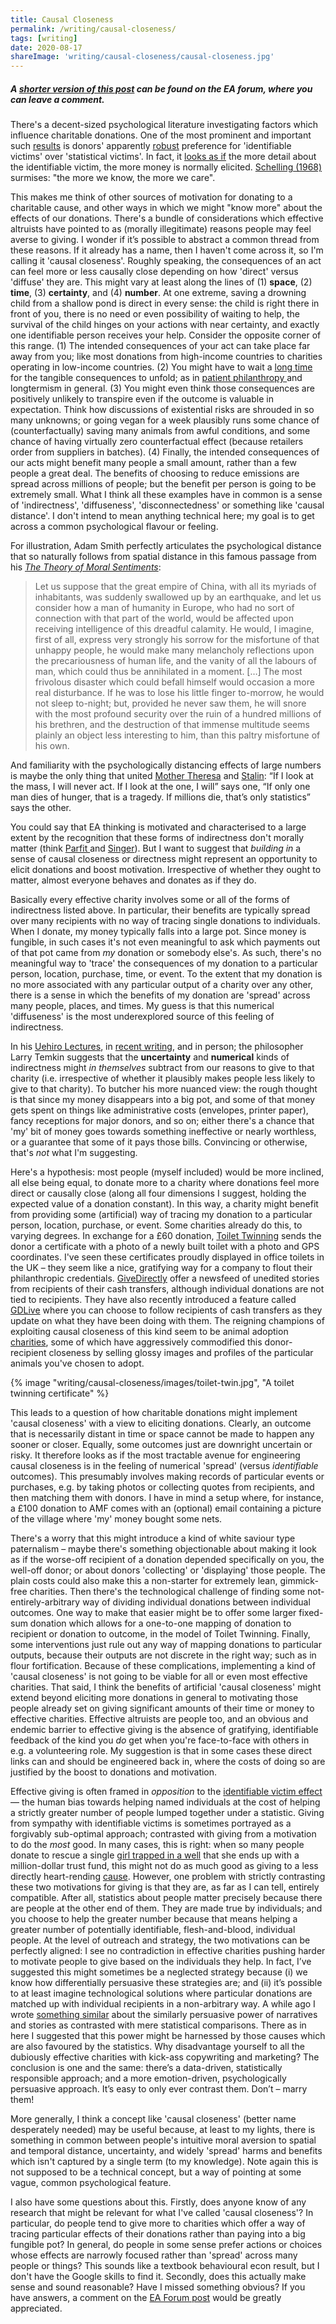 ```yaml
---
title: Causal Closeness
permalink: /writing/causal-closeness/
tags: [writing]
date: 2020-08-17
shareImage: 'writing/causal-closeness/causal-closeness.jpg'
---
```


##### A [shorter version of this post](https://forum.effectivealtruism.org/posts/unXxZAZGkxr9mscAG/eliciting-donations-through-causal-closeness) can be found on the EA forum, where you can leave a comment.

There's a decent-sized psychological literature investigating factors which influence charitable donations. One of the most prominent and important such [results](https://link.springer.com/article/10.1023/A:1007740225484) is donors' apparently [robust](http://citeseerx.ist.psu.edu/viewdoc/download?doi=10.1.1.565.1812&rep=rep1&type=pdf) preference for 'identifiable victims' over 'statistical victims'. In fact, it [looks as if](https://www.andrew.cmu.edu/user/gl20/GeorgeLoewenstein/Papers_files/pdf/identifiable-victim.pdf) the more detail about the identifiable victim, the more money is normally elicited. [Schelling (1968)](https://repository.library.georgetown.edu/handle/10822/762904) surmises: "the more we know, the more we care".

This makes me think of other sources of motivation for donating to a charitable cause, and other ways in which we might "know more" about the effects of our donations. There's a bundle of considerations which effective altruists have pointed to as (morally illegitimate) reasons people may feel averse to giving. I wonder if it’s possible to abstract a common thread from these reasons. If it already has a name, then I haven't come across it, so I'm calling it 'causal closeness'. Roughly speaking, the consequences of an act can feel more or less causally close depending on how 'direct' versus 'diffuse' they are. This might vary at least along the lines of (1) **space**, (2) **time**, (3) **certainty**, and (4) **number**. At one extreme, saving a drowning child from a shallow pond is direct in every sense: the child is right there in front of you, there is no need or even possibility of waiting to help, the survival of the child hinges on your actions with near certainty, and exactly one identifiable person receives your help. Consider the opposite corner of this range. (1) The intended consequences of your act can take place far away from you; like most donations from high-income countries to charities operating in low-income countries. (2) You might have to wait a [long time](https://www.historynet.com/ben-franklins-gift-keeps-giving.htm) for the tangible consequences to unfold; as in [patient philanthropy ](https://forum.effectivealtruism.org/posts/amdReARfSvgf5PpKK/phil-trammell-philanthropy-timing-and-the-hinge-of-history)and longtermism in general. (3) You might even think those consequences are positively unlikely to transpire even if the outcome is valuable in expectation. Think how discussions of existential risks are shrouded in so many unknowns; or going vegan for a week plausibly runs some chance of (counterfactually) saving many animals from awful conditions, and some chance of having virtually zero counterfactual effect (because retailers order from suppliers in batches). (4) Finally, the intended consequences of our acts might benefit many people a small amount, rather than a few people a great deal. The benefits of choosing to reduce emissions are spread across millions of people; but the benefit per person is going to be extremely small. What I think all these examples have in common is a sense of 'indirectness', 'diffuseness', 'disconnectedness' or something like 'causal distance'. I don't intend to mean anything technical here; my goal is to get across a common psychological flavour or feeling.

For illustration, Adam Smith perfectly articulates the psychological distance that so naturally follows from spatial distance in this famous passage from his *[The Theory of Moral Sentiments](https://www.goodreads.com/book/show/25700.The_Theory_of_Moral_Sentiments)*:

> Let us suppose that the great empire of China, with all its myriads of inhabitants, was suddenly swallowed up by an earthquake, and let us consider how a man of humanity in Europe, who had no sort of connection with that part of the world, would be affected upon receiving intelligence of this dreadful calamity. He would, I imagine, first of all, express very strongly his sorrow for the misfortune of that unhappy people, he would make many melancholy reflections upon the precariousness of human life, and the vanity of all the labours of man, which could thus be annihilated in a moment. […] The most frivolous disaster which could befall himself would occasion a more real disturbance. If he was to lose his little finger to-morrow, he would not sleep to-night; but, provided he never saw them, he will snore with the most profound security over the ruin of a hundred millions of his brethren, and the destruction of that immense multitude seems plainly an object less interesting to him, than this paltry misfortune of his own.

And familiarity with the psychologically distancing effects of large numbers is maybe the only thing that united [Mother Theresa](https://www.goodreads.com/quotes/1354045-if-i-look-at-the-mass-i-will-never-act) and [Stalin](https://quoteinvestigator.com/2010/05/21/death-statistic/): “If I look at the mass, I will never act. If I look at the one, I will” says one, “If only one man dies of hunger, that is a tragedy. If millions die, that’s only statistics” says the other.

You could say that EA thinking is motivated and characterised to a large extent by the recognition that these forms of indirectness don't morally matter (think [Parfit ](https://www.goodreads.com/book/show/327051.Reasons_and_Persons)and [Singer](https://www.utilitarian.net/singer/by/199704--.htm)). But I want to suggest that *building in* a sense of causal closeness or directness might represent an opportunity to elicit donations and boost motivation. Irrespective of whether they ought to matter, almost everyone behaves and donates as if they do.

Basically every effective charity involves some or all of the forms of indirectness listed above. In particular, their benefits are typically spread over many recipients with no way of tracing single donations to individuals. When I donate, my money typically falls into a large pot. Since money is fungible, in such cases it's not even meaningful to ask which payments out of that pot came from *my* donation or somebody else's. As such, there's no meaningful way to 'trace' the consequences of my donation to a particular person, location, purchase, time, or event. To the extent that my donation is no more associated with any particular output of a charity over any other, there is a sense in which the benefits of my donation are 'spread' across many people, places, and times. My guess is that this numerical 'diffuseness' is the most underexplored source of this feeling of indirectness.

In his [Uehiro Lectures](https://www.practicalethics.ox.ac.uk/uehiro-lectures-2017#tab-420616), in [recent writing](http://www.jpe.ox.ac.uk/papers/being-good-in-a-world-of-need-some-empirical-worries-and-an-uncomfortable-philosophical-possibility/), and in person; the philosopher Larry Temkin suggests that the **uncertainty** and **numerical** kinds of indirectness might *in themselves* subtract from our reasons to give to that charity (i.e. irrespective of whether it plausibly makes people less likely to give to that charity). To butcher his more nuanced view: the rough thought is that since my money disappears into a big pot, and some of that money gets spent on things like administrative costs (envelopes, printer paper), fancy receptions for major donors, and so on; either there's a chance that 'my' bit of money goes towards something ineffective or nearly worthless, or a guarantee that some of it pays those bills. Convincing or otherwise, that's *not* what I'm suggesting.

Here's a hypothesis: most people (myself included) would be more inclined, all else being equal, to donate more to a charity where donations feel more direct or causally close (along all four dimensions I suggest, holding the expected value of a donation constant). In this way, a charity might benefit from providing some (artificial) way of tracing my donation to a particular person, location, purchase, or event. Some charities already do this, to varying degrees. In exchange for a £60 donation, [Toilet Twinning](https://www.toilettwinning.org/) sends the donor a certificate with a photo of a newly built toilet with a photo and GPS coordinates. I've seen these certificates proudly displayed in office toilets in the UK – they seem like a nice, gratifying way for a company to flout their philanthropic credentials. [GiveDirectly](https://live.givedirectly.org/newsfeed/search?search=Kenya+Covid-19#search) offer a newsfeed of unedited stories from recipients of their cash transfers, although individual donations are not tied to recipients. They have also recently introduced a feature called [GDLive](https://live.givedirectly.org) where you can choose to follow recipients of cash transfers as they update on what they have been doing with them. The reigning champions of exploiting causal closeness of this kind seem to be animal adoption [charities](https://www.thedonkeysanctuary.org.uk/adopt), some of which have aggressively commodified this donor-recipient closeness by selling glossy images and profiles of the particular animals you've chosen to adopt.

{% image "writing/causal-closeness/images/toilet-twin.jpg", "A toilet twinning certificate" %}

This leads to a question of how charitable donations might implement 'causal closeness' with a view to eliciting donations. Clearly, an outcome that is necessarily distant in time or space cannot be made to happen any sooner or closer. Equally, some outcomes just are downright uncertain or risky. It therefore looks as if the most tractable avenue for engineering causal closeness is in the feeling of numerical 'spread' (versus *identifiable* outcomes). This presumably involves making records of particular events or purchases, e.g. by taking photos or collecting quotes from recipients, and then matching them with donors. I have in mind a setup where, for instance, a £100 donation to AMF comes with an (optional) email containing a picture of the village where 'my' money bought some nets.

There's a worry that this might introduce a kind of white saviour type paternalism – maybe there's something objectionable about making it look as if the worse-off recipient of a donation depended specifically on you, the well-off donor; or about donors 'collecting' or 'displaying' those people. The plain costs could also make this a non-starter for extremely lean, gimmick-free charities. Then there's the technological challenge of finding some not-entirely-arbitrary way of dividing individual donations between individual outcomes. One way to make that easier might be to offer some larger fixed-sum donation which allows for a one-to-one mapping of donation to recipient or donation to outcome, in the model of Toilet Twinning. Finally, some interventions just rule out any way of mapping donations to particular outputs, because their outputs are not discrete in the right way; such as in flour fortification. Because of these complications, implementing a kind of 'causal closeness' is not going to be viable for all or even most effective charities. That said, I think the benefits of artificial 'causal closeness' might extend beyond eliciting more donations in general to motivating those people already set on giving significant amounts of their time or money to effective charities. Effective altruists are people too, and an obvious and endemic barrier to effective giving is the absence of gratifying, identifiable feedback of the kind you *do* get when you're face-to-face with others in e.g. a volunteering role. My suggestion is that in some cases these direct links can and should be engineered back in, where the costs of doing so are justified by the boost to donations and motivation.

Effective giving is often framed in *opposition* to the [identifiable victim effect](https://en.wikipedia.org/wiki/Identifiable_victim_effect) — the human bias towards helping named individuals at the cost of helping a strictly greater number of people lumped together under a statistic. Giving from sympathy with identifiable victims is sometimes portrayed as a forgivably sub-optimal approach; contrasted with giving from a motivation to do the *most* good. In many cases, this is right: when so many people donate to rescue a single [girl trapped in a well](https://en.wikipedia.org/wiki/Rescue_of_Jessica_McClure) that she ends up with a million-dollar trust fund, this might not do as much good as giving to a less directly heart-rending [cause](https://www.givewell.org/charities/top-charities). However, one problem with strictly contrasting these two motivations for giving is that they are, as far as I can tell, entirely compatible. After all, statistics about people matter precisely because there are people at the other end of them. They are made true by individuals; and you choose to help the greater number because that means helping a greater number of potentially identifiable, flesh-and-blood, individual people. At the level of outreach and strategy, the two motivations can be perfectly aligned: I see no contradiction in effective charities pushing harder to motivate people to give based on the individuals they help. In fact, I’ve suggested this might sometimes be a neglected strategy because (i) we know how differentially persuasive these strategies are; and (ii) it’s possible to at least imagine technological solutions where particular donations are matched up with individual recipients in a non-arbitrary way. A while ago I wrote [something similar](https://www.finmoorhouse.com/writing/stories-for-good) about the similarly persuasive power of narratives and stories as contrasted with mere statistical comparisons. There as in here I suggested that this power might be harnessed by those causes which are also favoured by the statistics. Why disadvantage yourself to all the dubiously effective charities with kick-ass copywriting and marketing? The conclusion is one and the same: there’s a data-driven, statistically responsible approach; and a more emotion-driven, psychologically persuasive approach. It’s easy to only ever contrast them. Don’t – marry them!

More generally, I think a concept like 'causal closeness' (better name desperately needed) may be useful because, at least to my lights, there is something in common between people's intuitive moral aversion to spatial and temporal distance, uncertainty, and widely 'spread' harms and benefits which isn't captured by a single term (to my knowledge). Note again this is not supposed to be a technical concept, but a way of pointing at some vague, common psychological feature.

I also have some questions about this. Firstly, does anyone know of any research that might be relevant for what I've called 'causal closeness'? In particular, do people tend to give more to charities which offer a way of tracing particular effects of their donations rather than paying into a big fungible pot? In general, do people in some sense prefer actions or choices whose effects are narrowly focused rather than 'spread' across many people or things? This sounds like a textbook behavioural econ result, but I don't have the Google skills to find it. Secondly, does this actually make sense and sound reasonable? Have I missed something obvious? If you have answers, a comment on the [EA Forum post](https://forum.effectivealtruism.org/posts/unXxZAZGkxr9mscAG/eliciting-donations-through-causal-closeness) would be greatly appreciated.